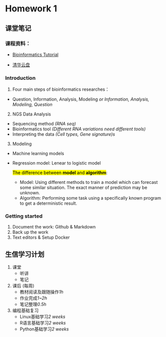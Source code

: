 # Homework 1
## 课堂笔记
###  课程资料：

- [Bioinformatics Tutorial](https://book.ncrnalab.org/teaching)

- [清华云盘](https://cloud.tsinghua.edu.cn/d/dcbb0944631a4291b34c/?p=%2F)

### Introduction
1. Four main steps of bioinformatics researches：

- Question, Information, Analysis, Modeling *or Information, Analysis, Modeling, Question*

2. NGS Data Analysis
- Sequencing method *(RNA seq)*
- Bioinformatics tool *(Different RNA variations need different tools)*
- Interpreting the data *(Cell types, Gene signature)s*
3. Modeling
- Machine learning models
- Regression model: Lenear to logistic model
  
  <mark>The difference between **model** and **algorithm**</mark>:

  - Model: Using different methods to train a model which can forecast some similar situation. The exact manner of prediction may be unknown.
  - Algorithm: Performing some task using a specifically known program to get a deterministic result.
  
### Getting started
1. Document the work: Github & Markdown
2. Back up the work
3. Text editors & Setup Docker

## 生信学习计划
1. 课堂
   - 听讲
   - 笔记
2. 课后 (每周)
   - 教材阅读及跟随操作*1h*
   - 作业完成*1~2h*
   - 笔记整理*0.5h*
3. 编程基础复习
   - Linux基础学习*2 weeks*
   - R语言基础学习*2 weeks*
   - Python基础学习*2 weeks*
